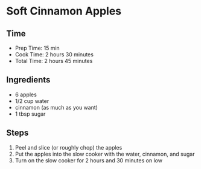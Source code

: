# Soft Cinnamon Apples

## Time

- Prep Time: 15 min
- Cook Time: 2 hours 30 minutes
- Total Time: 2 hours 45 minutes

## Ingredients

- 6 apples
- 1/2 cup water
- cinnamon (as much as you want)
- 1 tbsp sugar

## Steps

1. Peel and slice (or roughly chop) the apples
2. Put the apples into the slow cooker with the water, cinnamon, and sugar
3. Turn on the slow cooker for 2 hours and 30 minutes on low
